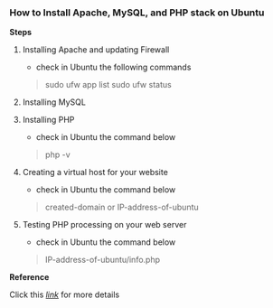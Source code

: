 ### How to Install Apache, MySQL, and PHP stack on Ubuntu

<b> Steps </b>
1. Installing Apache and updating Firewall
   - check in Ubuntu the following commands
   > sudo ufw app list
   > sudo ufw status

2. Installing MySQL

3. Installing PHP
   - check in Ubuntu the command below
   > php -v

4. Creating a virtual host for your website
   - check in Ubuntu the command below
   > created-domain or IP-address-of-ubuntu

5. Testing PHP processing on your web server
   - check in Ubuntu the command below
   > IP-address-of-ubuntu/info.php

<b> Reference </b>

Click this [_link_](https://digitalocean.com/community/tutorials/how-to-install-linux-apache-mysql-php-lamp-stack-on-ubuntu-20-04) for more details
